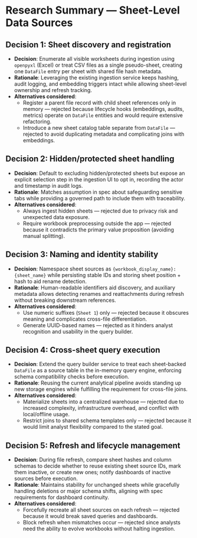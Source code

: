 # Research Summary — Sheet-Level Data Sources

## Decision 1: Sheet discovery and registration

- **Decision**: Enumerate all visible worksheets during ingestion using `openpyxl` (Excel) or treat CSV files as a single pseudo-sheet, creating one `DataFile` entry per sheet with shared file hash metadata.
- **Rationale**: Leveraging the existing ingestion service keeps hashing, audit logging, and embedding triggers intact while allowing sheet-level ownership and refresh tracking.
- **Alternatives considered**:
  - Register a parent file record with child sheet references only in memory — rejected because lifecycle hooks (embeddings, audits, metrics) operate on `DataFile` entities and would require extensive refactoring.
  - Introduce a new sheet catalog table separate from `DataFile` — rejected to avoid duplicating metadata and complicating joins with embeddings.

## Decision 2: Hidden/protected sheet handling

- **Decision**: Default to excluding hidden/protected sheets but expose an explicit selection step in the ingestion UI to opt in, recording the actor and timestamp in audit logs.
- **Rationale**: Matches assumption in spec about safeguarding sensitive tabs while providing a governed path to include them with traceability.
- **Alternatives considered**:
  - Always ingest hidden sheets — rejected due to privacy risk and unexpected data exposure.
  - Require workbook preprocessing outside the app — rejected because it contradicts the primary value proposition (avoiding manual splitting).

## Decision 3: Naming and identity stability

- **Decision**: Namespace sheet sources as `{workbook_display_name}:{sheet_name}` while persisting stable IDs and storing sheet position + hash to aid rename detection.
- **Rationale**: Human-readable identifiers aid discovery, and auxiliary metadata allows detecting renames and reattachments during refresh without breaking downstream references.
- **Alternatives considered**:
  - Use numeric suffixes (`Sheet 1`) only — rejected because it obscures meaning and complicates cross-file differentiation.
  - Generate UUID-based names — rejected as it hinders analyst recognition and usability in the query builder.

## Decision 4: Cross-sheet query execution

- **Decision**: Extend the query builder service to treat each sheet-backed `DataFile` as a source table in the in-memory query engine, enforcing schema compatibility checks before execution.
- **Rationale**: Reusing the current analytical pipeline avoids standing up new storage engines while fulfilling the requirement for cross-file joins.
- **Alternatives considered**:
  - Materialize sheets into a centralized warehouse — rejected due to increased complexity, infrastructure overhead, and conflict with local/offline usage.
  - Restrict joins to shared schema templates only — rejected because it would limit analyst flexibility compared to the stated goal.

## Decision 5: Refresh and lifecycle management

- **Decision**: During file refresh, compare sheet hashes and column schemas to decide whether to reuse existing sheet source IDs, mark them inactive, or create new ones; notify dashboards of inactive sources before execution.
- **Rationale**: Maintains stability for unchanged sheets while gracefully handling deletions or major schema shifts, aligning with spec requirements for dashboard continuity.
- **Alternatives considered**:
  - Forcefully recreate all sheet sources on each refresh — rejected because it would break saved queries and dashboards.
  - Block refresh when mismatches occur — rejected since analysts need the ability to evolve workbooks without halting ingestion.

